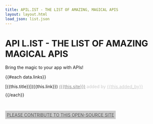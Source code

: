 ```yaml
---
title: APIL.IST - THE LIST OF AMAZING, MAGICAL APIS
layout: layout.html
load_json: list.json
---
```

# <b>API L.IST</b> - THE LIST OF AMAZING MAGICAL APIS

Bring the magic to your app with APIs!

<style>
  [darker-grey] a {
    color: #888;
  }

  [darker-grey] {
    color: #888;
  }

  [lighter-grey] a {
    color: #ccc;
  }

  [lighter-grey] {
    color: #ccc;
  }

  [link] {
    margin-bottom: 10px;
  }

  [underline] {
    text-decoration: underline;
  }

  [black] {
    color: #555;
    background-color: #ccc;
    padding: 5px;
  }

  [black] a {
    color: #555;
  }
</style>

{{#each data.links}}
  <div link>
    [{{this.title}}]({{this.link}}) <span darker-grey underline>({{this.site}})</span> <span lighter-grey>added by <a href="https://twitter.com/{{this.added_by}}">{{this.added_by}}</a></span>
  </div>
{{/each}}

<br /><br />
<span black underline>[PLEASE CONTRIBUTE TO THIS OPEN-SOURCE SITE](https://github.com/abehaskins/apil.ist)</span>
